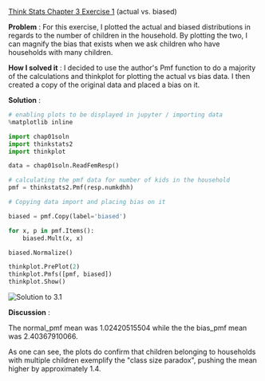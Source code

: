 [Think Stats Chapter 3 Exercise 1](http://greenteapress.com/thinkstats2/html/thinkstats2004.html#toc31) (actual vs. biased)

>>

**Problem** : For this exercise, I plotted the actual and biased distributions in regards to the number of children in the household. By plotting the two, I can magnify the bias that exists when we ask children who have households with many children.

**How I solved it** : I decided to use the author's Pmf function to do a majority of the calculations and thinkplot for plotting the actual vs bias data. I then created a copy of the original data and placed a bias on it.

**Solution** :

```python
# enabling plots to be displayed in jupyter / importing data
%matplotlib inline

import chap01soln
import thinkstats2
import thinkplot

data = chap01soln.ReadFemResp()

# calculating the pmf data for number of kids in the household
pmf = thinkstats2.Pmf(resp.numkdhh)

# Copying data import and placing bias on it

biased = pmf.Copy(label='biased')

for x, p in pmf.Items():
    biased.Mult(x, x)

biased.Normalize()

thinkplot.PrePlot(2)
thinkplot.Pmfs([pmf, biased])
thinkplot.Show()
```

![Solution to 3.1](https://github.com/floofydugong/dsp/blob/master/ThinkStats2/code/Solution_for_3_1.png)

**Discussion** :

The normal_pmf mean was  1.02420515504 while the the bias_pmf mean was 2.40367910066.

As one can see, the plots do confirm that children belonging to households with multiple children exemplify the "class size paradox", pushing the mean higher by approximately 1.4.